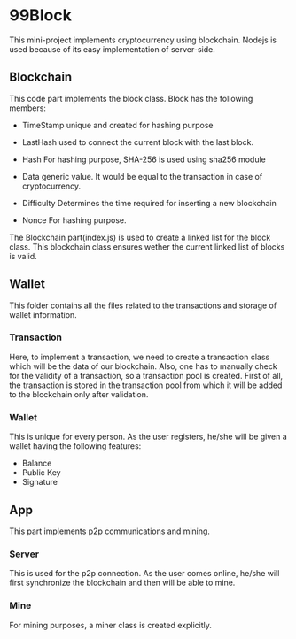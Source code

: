 # 99Block
This mini-project implements cryptocurrency using blockchain. Nodejs is used because of its easy implementation of server-side.

## Blockchain
This code part implements the block class. Block has the following members:

- TimeStamp unique and created for hashing purpose

- LastHash used to connect the current block with the last block.

- Hash For hashing purpose, SHA-256 is used using sha256 module

- Data generic value. It would be equal to the transaction in case of cryptocurrency.

- Difficulty Determines the time required for inserting a new blockchain

- Nonce For hashing purpose.

The Blockchain part(index.js) is used to create a linked list for the block class. This blockchain class ensures wether the current linked list of blocks is valid.

## Wallet
This folder contains all the files related to the transactions and storage of wallet information.

### Transaction
Here, to implement a transaction, we need to create a transaction class which will be the data of our blockchain. Also, one has to manually check for the validity of a transaction, so a transaction pool is created. First of all, the transaction is stored in the transaction pool from which it will be added to the blockchain only after validation.

### Wallet
This is unique for every person. As the user registers, he/she will be given a wallet having the following features:

- Balance
- Public Key
- Signature

## App
This part implements p2p communications and mining.

### Server
This is used for the p2p connection. As the user comes online, he/she will first synchronize the blockchain and then will be able to mine.

### Mine
For mining purposes, a miner class is created explicitly.

